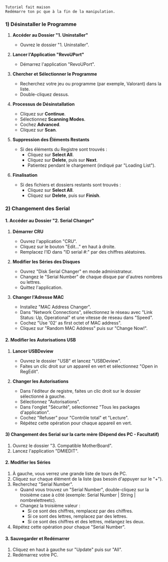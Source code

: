 ```
Tutoriel fait maison
Redémarre ton pc que à la fin de la manipulation.
```
### 1) Désinstaller le Programme

1. **Accéder au Dossier "1. Uninstaller"**
   - Ouvrez le dossier "1. Uninstaller".

2. **Lancer l'Application "RevoUPort"**
   - Démarrez l'application "RevoUPort".

3. **Chercher et Sélectionner le Programme**
   - Recherchez votre jeu ou programme (par exemple, Valorant) dans la liste.
   - Double-cliquez dessus.

4. **Processus de Désinstallation**
   - Cliquez sur **Continue**.
   - Sélectionnez **Scanning Modes**.
   - Cochez **Advanced**.
   - Cliquez sur **Scan**.

5. **Suppression des Éléments Restants**
   - Si des éléments du Registre sont trouvés :
     - Cliquez sur **Select All**.
     - Cliquez sur **Delete**, puis sur **Next**.
     - Patientez pendant le chargement (indiqué par "Loading List").

6. **Finalisation**
   - Si des fichiers et dossiers restants sont trouvés :
     - Cliquez sur **Select All**.
     - Cliquez sur **Delete**, puis sur **Finish**.




### 2) Changement des Serial

#### 1. Accéder au Dossier "2. Serial Changer"
1. **Démarrer CRU**
   - Ouvrez l'application "CRU".
   - Cliquez sur le bouton "Edit..." en haut à droite.
   - Remplacez l'ID dans "ID serial #:" par des chiffres aléatoires.

2. **Modifier les Séries des Disques**
   - Ouvrez "Disk Serial Changer" en mode administrateur.
   - Changez le "Serial Number" de chaque disque par d'autres nombres ou lettres.
   - Quittez l'application.

3. **Changer l'Adresse MAC**
   - Installez "MAC Address Changer".
   - Dans "Network Connections", sélectionnez le réseau avec "Link Status: Up, Operational" et une vitesse de réseau dans "Speed".
   - Cochez "Use '02' as first octet of MAC address".
   - Cliquez sur "Random MAC Address" puis sur "Change Now!".

#### 2. Modifier les Autorisations USB
1. **Lancer USBDeview**
   - Ouvrez le dossier "USB" et lancez "USBDeview".
   - Faites un clic droit sur un appareil en vert et sélectionnez "Open in RegEdit".

2. **Changer les Autorisations**
   - Dans l'éditeur de registre, faites un clic droit sur le dossier sélectionné à gauche.
   - Sélectionnez "Autorisations".
   - Dans l'onglet "Sécurité", sélectionnez "Tous les packages d'application".
   - Cochez "Refuser" pour "Contrôle total" et "Lecture".
   - Répétez cette opération pour chaque appareil en vert.




#### 3) Changement des Serial sur la carte mère (Dépend des PC - Facultatif)

1. Ouvrez le dossier "3. Compatible MotherBoard".
2. Lancez l'application "DMIEDIT".

#### 2. Modifier les Séries
1. À gauche, vous verrez une grande liste de tours de PC.
2. Cliquez sur chaque élément de la liste (pas besoin d'appuyer sur le "+").
3. Recherchez "Serial Number".
   - Quand vous trouvez un "Serial Number", double-cliquez sur la troisième case à côté (exemple: Serial Number | String | nombrelettreetc).
   - Changez la troisième valeur :
     - Si ce sont des chiffres, remplacez par des chiffres.
     - Si ce sont des lettres, remplacez par des lettres.
     - Si ce sont des chiffres et des lettres, mélangez les deux.
4. Répétez cette opération pour chaque "Serial Number".

#### 3. Sauvegarder et Redémarrer
1. Cliquez en haut à gauche sur "Update" puis sur "All".
2. Redémarrez votre PC.
